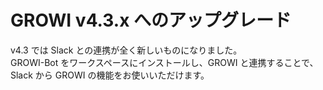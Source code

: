 # GROWI v4.3.x へのアップグレード

v4.3 では Slack との連携が全く新しいものになりました。  
GROWI-Bot をワークスペースにインストールし、GROWI と連携することで、Slack から GROWI の機能をお使いいただけます。  
<!-- TODO bot manual が master に merged されたら記述する -->
<!-- 詳しくは[こちら](../../)をご覧ください。 -->
